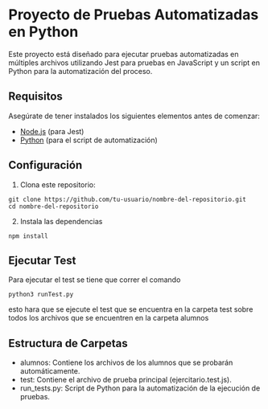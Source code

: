 # Proyecto de Pruebas Automatizadas en Python

Este proyecto está diseñado para ejecutar pruebas automatizadas en múltiples archivos utilizando Jest para pruebas en JavaScript y un script en Python para la automatización del proceso.

## Requisitos

Asegúrate de tener instalados los siguientes elementos antes de comenzar:

- [Node.js](https://nodejs.org/) (para Jest)
- [Python](https://www.python.org/) (para el script de automatización)

## Configuración

1. Clona este repositorio:

```
git clone https://github.com/tu-usuario/nombre-del-repositorio.git
cd nombre-del-repositorio
```
2. Instala las dependencias

```
npm install
```

## Ejecutar Test
Para ejecutar el test se tiene que correr el comando 
```
python3 runTest.py
```
esto hara que se ejecute el test que se encuentra en la carpeta test sobre todos los archivos que se encuentren en la carpeta alumnos

## Estructura de Carpetas 
- alumnos: Contiene los archivos de los alumnos que se probarán automáticamente.
- test: Contiene el archivo de prueba principal (ejercitario.test.js).
- run_tests.py: Script de Python para la automatización de la ejecución de pruebas.

